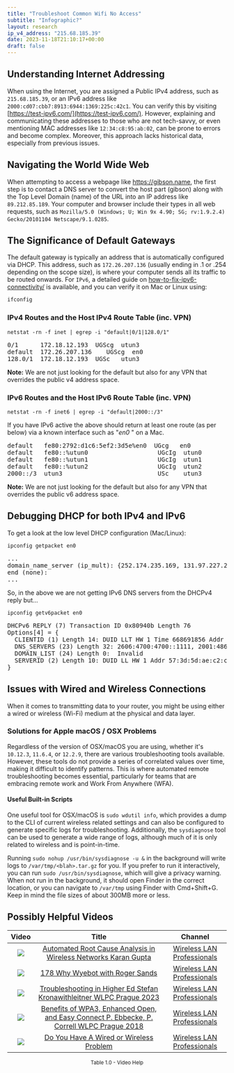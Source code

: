 ```yaml
---
title: "Troubleshoot Common Wifi No Access"
subtitle: "Infographic?"
layout: research
ip_v4_address: "215.68.185.39"
date: 2023-11-18T21:10:17+00:00
draft: false
---
```


## Understanding Internet Addressing

When using the Internet, you are assigned a Public IPv4 address, such as ```215.68.185.39```, or an IPv6 address like ```2000:cd07:cbb7:8913:6944:1369:225c:42c1```. You can verify this by visiting [https://test-ipv6.com/](https://test-ipv6.com/). However, explaining and communicating these addresses to those who are not tech-savvy, or even mentioning MAC addresses like ```12:34:c8:95:ab:02```, can be prone to errors and become complex. Moreover, this approach lacks historical data, especially from previous issues.
## Navigating the World Wide Web

When attempting to access a webpage like https://gibson.name, the first step is to contact a DNS server to convert the host part (gibson) along with the Top Level Domain (name) of the URL into an IP address like ```89.212.85.189```. Your computer and browser include their types in all web requests, such as
```Mozilla/5.0 (Windows; U; Win 9x 4.90; SG; rv:1.9.2.4) Gecko/20101104 Netscape/9.1.0285```.
## The Significance of Default Gateways

The default gateway is typically an address that is automatically configured via DHCP. This address, such as ```172.26.207.136``` (usually ending in .1 or .254 depending on the scope size), is where your computer sends all its traffic to be routed onwards. For ```IPv6```, a detailed guide on [how-to-fix-ipv6-connectivity/](/blog/how-to-fix-ipv6-connectivity/) is available, and you can verify it on Mac or Linux using:
``` bash
ifconfig
```
### IPv4 Routes and the Host IPv4 Route Table (inc. VPN)
```netstat -rn -f inet | egrep -i "default|0/1|128.0/1"```

<pre>
0/1      172.18.12.193  UGScg  utun3
default  172.26.207.136    UGScg  en0
128.0/1  172.18.12.193  UGSc   utun3</pre>

**Note:** We are not just looking for the default but also for any VPN that overrides the public v4 address space.

### IPv6 Routes and the Host IPv6 Route Table (inc. VPN)
```netstat -rn -f inet6 | egrep -i "default|2000::/3"```

If you have IPv6 active the above should return at least one route (as per below) via a known interface such as "_en0_ " on a Mac. 

<pre>
default   fe80:2792:d1c6:5ef2:3d5e%en0  UGcg   en0
default   fe80::%utun0                   UGcIg  utun0
default   fe80::%utun1                   UGcIg  utun1
default   fe80::%utun2                   UGcIg  utun2
2000::/3  utun3                          USc    utun3</pre>

**Note:** We are not just looking for the default but also for any VPN that overrides the public v6 address space.
<br>

## Debugging DHCP for both IPv4 and IPv6

To get a look at the low level DHCP configuration (Mac/Linux): 

```ipconfig getpacket en0```

<pre>
...
domain_name_server (ip_mult): {252.174.235.169, 131.97.227.245}
end (none):
...</pre>

So, in the above we are not getting IPv6 DNS servers from the DHCPv4 reply but...

```ipconfig getv6packet en0```

<pre>
DHCPv6 REPLY (7) Transaction ID 0x80940b Length 76
Options[4] = {
  CLIENTID (1) Length 14: DUID LLT HW 1 Time 668691856 Addr 12:34:c8:95:ab:02
  DNS_SERVERS (23) Length 32: 2606:4700:4700::1111, 2001:4860:4860::8844
  DOMAIN_LIST (24) Length 0:  Invalid
  SERVERID (2) Length 10: DUID LL HW 1 Addr 57:3d:5d:ae:c2:c7
}</pre>




## Issues with Wired and Wireless Connections
When it comes to transmitting data to your router, you might be using either a wired or wireless (Wi-Fi) medium at the physical and data layer.
### Solutions for Apple macOS / OSX Problems
Regardless of the version of OSX/macOS you are using, whether it's `10.12.3`, `11.6.4`, or `12.2.9`, there are various troubleshooting tools available. However, these tools do not provide a series of correlated values over time, making it difficult to identify patterns. This is where automated remote troubleshooting becomes essential, particularly for teams that are embracing remote work and Work From Anywhere (WFA).
#### Useful Built-in Scripts
One useful tool for OSX/macOS is `sudo wdutil info`, which provides a dump to the CLI of current wireless related settings and can also be configured to generate specific logs for troubleshooting. Additionally, the `sysdiagnose` tool can be used to generate a wide range of logs, although much of it is only related to wireless and is point-in-time.

Running `sudo nohup /usr/bin/sysdiagnose -u &` in the background will write logs to `/var/tmp/<blah>.tar.gz` for you. If you prefer to run it interactively, you can run `sudo /usr/bin/sysdiagnose`, which will give a privacy warning. When not run in the background, it should open Finder in the correct location, or you can navigate to `/var/tmp` using Finder with Cmd+Shift+G. Keep in mind the file sizes of about 300MB more or less.
## Possibly Helpful Videos

<link href="/plugins/lity/css/lity.min.css" rel="stylesheet">
<script src="/plugins/lity/js/lity.min.js"></script>
<div class="table1-start"></div>

|Video | Title | Channel |
| :---: | :---: | :---: |
|<a href="https://www.youtube.com/watch?v=34m0u23_izY" data-lity><img src="https://i.ytimg.com/vi/34m0u23_izY/default.jpg" class="img-fluid"></a>|<a href="https://www.youtube.com/watch?v=34m0u23_izY" data-lity>Automated Root Cause Analysis in Wireless Networks   Karan Gupta</a>|<a target="_blank" href="https://www.youtube.com/channel/UCIzBSS46vcqhwmBZ7ZpY-yg" >Wireless LAN Professionals</a>|
|<a href="https://www.youtube.com/watch?v=qmt2DSkYT_k" data-lity><img src="https://i.ytimg.com/vi/qmt2DSkYT_k/default.jpg" class="img-fluid"></a>|<a href="https://www.youtube.com/watch?v=qmt2DSkYT_k" data-lity>178   Why Wyebot with Roger Sands</a>|<a target="_blank" href="https://www.youtube.com/channel/UCIzBSS46vcqhwmBZ7ZpY-yg" >Wireless LAN Professionals</a>|
|<a href="https://www.youtube.com/watch?v=wNBRINpizoU" data-lity><img src="https://i.ytimg.com/vi/wNBRINpizoU/default.jpg" class="img-fluid"></a>|<a href="https://www.youtube.com/watch?v=wNBRINpizoU" data-lity>Troubleshooting in Higher Ed   Stefan Kronawithleitner   WLPC Prague 2023</a>|<a target="_blank" href="https://www.youtube.com/channel/UCIzBSS46vcqhwmBZ7ZpY-yg" >Wireless LAN Professionals</a>|
|<a href="https://www.youtube.com/watch?v=r9oXNxgAKhM" data-lity><img src="https://i.ytimg.com/vi/r9oXNxgAKhM/default.jpg" class="img-fluid"></a>|<a href="https://www.youtube.com/watch?v=r9oXNxgAKhM" data-lity>Benefits of WPA3, Enhanced Open, and Easy Connect   P. Ebbecke, P. Correll   WLPC Prague 2018</a>|<a target="_blank" href="https://www.youtube.com/channel/UCIzBSS46vcqhwmBZ7ZpY-yg" >Wireless LAN Professionals</a>|
|<a href="https://www.youtube.com/watch?v=AJ29knJ5Rsk" data-lity><img src="https://i.ytimg.com/vi/AJ29knJ5Rsk/default.jpg" class="img-fluid"></a>|<a href="https://www.youtube.com/watch?v=AJ29knJ5Rsk" data-lity>Do You Have A Wired or Wireless Problem</a>|<a target="_blank" href="https://www.youtube.com/channel/UCIzBSS46vcqhwmBZ7ZpY-yg" >Wireless LAN Professionals</a>|

<center><small>Table 1.0 - Video Help</small></center>
 <br>
<div class="table1-end"></div>
<script type="text/javascript">
(function() {
    $('div.table1-start').nextUntil('div.table1-end', 'table').addClass('table thead-dark table-striped table-responsive rounded').attr('id', 't1');
    $('#t1').find('thead').addClass('thead-dark');
})();
</script>
